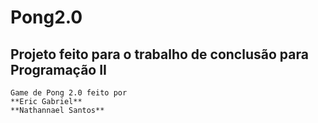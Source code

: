 # Pong2.0
__Projeto feito para o trabalho de conclusão para Programação II__
----------
    Game de Pong 2.0 feito por 
    **Eric Gabriel** 
    **Nathannael Santos**
